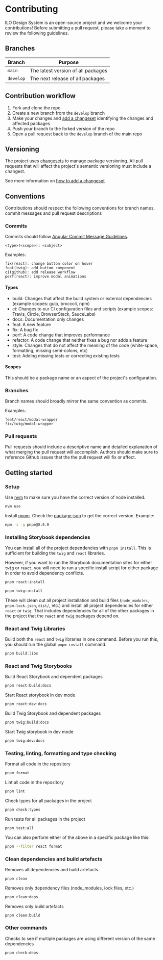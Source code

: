 # Contributing

ILO Design System is an open-source project and we welcome your contributions! Before submitting a pull request, please take a moment to review the following guidelines.

## Branches

| Branch    | Purpose                            |
| --------- | ---------------------------------- |
| `main`    | The latest version of all packages |
| `develop` | The next release of all packages   |

## Contribution workflow

1. Fork and clone the repo
2. Create a new branch from the `develop` branch
3. Make your changes and [add a changeset](#versioning) identifying the changes and affected packages
4. Push your branch to the forked version of the repo
5. Open a pull request back to the `develop` branch of the main repo

## Versioning

The project uses [changesets](https://github.com/changesets/changesets) to manage package versioning. All pull requests that will affect the project's semantic versioning must include a changest.

See more information on [how to add a changeset](https://github.com/changesets/changesets/blob/main/docs/adding-a-changeset.md)

## Conventions

Contributions should respect the following conventions for branch names, commit messages and pull request descriptions

### Commits

Commits should follow [Angular Commit Message Guidelines](https://github.com/angular/angular/blob/22b96b9/CONTRIBUTING.md#commit).

```
<type>(<scope>): <subject>
```

Examples:

```
fix(react): change button color on hover
feat(twig): add button component
ci(github): add release workflow
perf(react): improve modal animations
```

#### Types

- build: Changes that affect the build system or external dependencies (example scopes: gulp, broccoli, npm)
- ci: Changes to our CI configuration files and scripts (example scopes: Travis, Circle, BrowserStack, SauceLabs)
- docs: Documentation only changes
- feat: A new feature
- fix: A bug fix
- perf: A code change that improves performance
- refactor: A code change that neither fixes a bug nor adds a feature
- style: Changes that do not affect the meaning of the code (white-space, formatting, missing semi-colons, etc)
- test: Adding missing tests or correcting existing tests

#### Scopes

This should be a package name or an aspect of the project's configuration.

### Branches

Branch names should broadly mirror the same convention as commits.

Examples:

```
feat/react/modal-wrapper
fix/twig/modal-wrapper
```

### Pull requests

Pull requests should include a descriptive name and detailed explanation of what merging the pull request will accomplish. Authors should make sure to reference Github issues that the the pull request will fix or affect.

## Getting started

### Setup

Use [nvm](https://github.com/nvm-sh/nvm) to make sure you have the correct version of node installed.

```bash
nvm use
```

Install [pnpm](https://pnpm.io/). Check the [package.json](<[../package.json](https://github.com/international-labour-organization/designsystem/blob/1de14fe3a6c3edb8991720b189a870f2f132fc73/package.json#L9)>) to get the correct version. Example:

```bash
npm -i -g pnpm@8.6.0
```

### Installing Storybook dependencies

You can install all of the project dependencies with `pnpm install`. This is sufficient for building the `twig` and `react` libraries.

However, if you want to run the Storybook documentation sites for either `twig` or `react`, you will need to run a specific install script for either package in order to avoid dependency conflicts.

```bash
pnpm react:install
```

```bash
pnpm twig:install
```

These will clean out all project installation and build files (`node_modules`, `pnpm-lock.json`, `dist/`, etc.) and install all project dependencies for either `react` or `twig`. That includes dependencies for all of the other packages in the project that the `react` and `twig` packages depend on.

### React and Twig Libraries

Build both the `react` and `twig` libraries in one command. Before you run this, you should run the global `pnpm install` command.

```bash
pnpm build:libs
```

### React and Twig Storybooks

Build React Storybook and dependent packages

```bash
pnpm react:build:docs
```

Start React storybook in dev mode

```bash
pnpm react:dev:docs
```

Build Twig Storybook and dependent packages

```bash
pnpm twig:build:docs
```

Start Twig storybook in dev mode

```bash
pnpm twig:dev:docs
```

### Testing, linting, formatting and type checking

Format all code in the repository

```bash
pnpm format
```

Lint all code in the repository

```bash
pnpm lint
```

Check types for all packages in the project

```bash
pnpm check:types
```

Run tests for all packages in the project

```bash
pnpm test:all
```

You can also perform either of the above in a specific package like this:

```bash
pnpm --filter react format
```

### Clean dependencies and build artefacts

Removes all dependencies and build artefacts

```bash
pnpm clean
```

Removes only dependency files (node_modules, lock files, etc.)

```bash
pnpm clean:deps
```

Removes only build artefacts

```bash
pnpm clean:build
```

### Other commands

Checks to see if multiple packages are using different version of the same dependencies

```bash
pnpm check:deps
```
